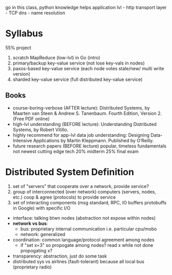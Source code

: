 go in this class, python knowledge helps
application lvl - http
transport layer - TCP
dns - name resolution

# Syllabus
55% project
1. scratch MapReduce (low-lvl) in Go (intro)
2. primary/backup key-value service (not lose key-vals in nodes)
3. paxos-based key-value service (each node votes stale/new/ multi write version)
4. sharded key-value service (full distributed key-value service)

## Books
- course-boring-verbose (AFTER lecture): 
	Distributed Systems, by Maarten van Steen & Andrew S. Tanenbaum. Fourth Edition, Version 2. (Free PDF online)
- high-lvl understanding (BEFORE lecture): 
	Understanding Distributed Systems, by Robert Vitillo.
- highly recommend for app-lvl data job understanding:
	Designing Data-Intensive Applications by Martin Kleppmann. Published by O’Reilly.
- future research papers (BEFORE lecture)
	popular, timeless fundamentals not newest cutting edge tech
20% midterm
25% final exam

# Distributed System Definition
1. set of "servers" that cooperate over a network, provide service?
2. group of interconnected (over network) computers (servers, nodes, etc.) coop & agree (protocols) to provide service
3. set of interacting components (msg standard, RPC, IO buffers protobuffs in Google) with specific I/O 
- interface: talking btwn nodes (abstraction not expose within nodes)
- **network vs bus**: 
	- bus: proprietary internal communication i.e. particular cpu/mobo
	- network: generalized
- coordination: common language/protocol agreement among nodes
	- if "set x=3" so propogate among nodes? read x while not done propogating x? 
- transparency: abstraction, just do some task
- distributed sys vs airlines (fault-tolerant) because all local bus (proprietary radio)